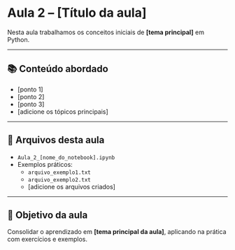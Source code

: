 # Aula 2 – [Título da aula]

Nesta aula trabalhamos os conceitos iniciais de **[tema principal]** em Python.

---

## 📚 Conteúdo abordado

- [ponto 1]
- [ponto 2]
- [ponto 3]
- [adicione os tópicos principais]

---

## 📝 Arquivos desta aula

- `Aula_2_[nome_do_notebook].ipynb`
- Exemplos práticos:
  - `arquivo_exemplo1.txt`
  - `arquivo_exemplo2.txt`
  - [adicione os arquivos criados]

---

## 🚀 Objetivo da aula

Consolidar o aprendizado em **[tema principal da aula]**, aplicando na prática com exercícios e exemplos.
